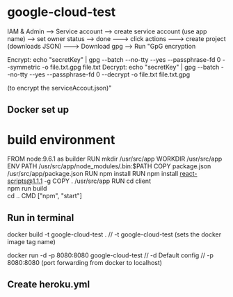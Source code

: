 # google-cloud-test

IAM & Admin --> Service account --> create service account (use app name) --> set owner status --> done ---> click actions ---> create project (downloads JSON) ---> Download gpg --> Run "GpG encryption

Encrypt:
echo "secretKey" | gpg --batch --no-tty --yes --passphrase-fd 0 --symmetric -o file.txt.gpg file.txt
Decrypt:
echo "secretKey" | gpg --batch --no-tty --yes --passphrase-fd 0 --decrypt -o file.txt file.txt.gpg

(to encrypt the serviceAccout.json)"

## Docker set up

# build environment

FROM node:9.6.1 as builder
RUN mkdir /usr/src/app
WORKDIR /usr/src/app
ENV PATH /usr/src/app/node_modules/.bin:\$PATH
COPY package.json /usr/src/app/package.json
RUN npm install
RUN npm install react-scripts@1.1.1 -g
COPY . /usr/src/app
RUN cd client \
 npm run build \
 cd ..
CMD ["npm", "start"]

## Run in terminal

docker build -t google-cloud-test .
// -t google-cloud-test (sets the docker image tag name)

docker run -d -p 8080:8080 google-cloud-test
// -d Default config
// -p 8080:8080 (port forwarding from docker to localhost)

## Create heroku.yml
